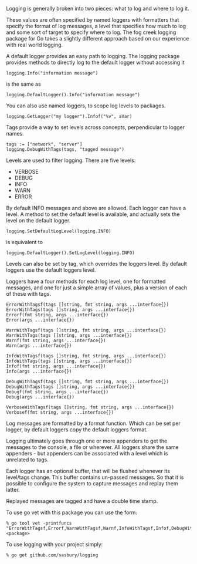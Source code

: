 Logging is generally broken into two pieces: what to log and where to log it.

These values are often specified by named loggers with formatters that specify the format of log messages,
a level that specifies how much to log and some sort of target to specify where to log. The fog creek logging package for Go takes a slightly different approach based on our experience with real world logging.

A default logger provides an easy path to logging. The logging package provides methods to directly log to the default logger without accessing it

	logging.Info("information message")

is the same as

	logging.DefaultLogger().Info("information message")

You can also use named loggers, to scope log levels to packages.

	logging.GetLogger("my logger").Infof("%v", aVar)

Tags provide a way to set levels across concepts, perpendicular to logger names.

	tags := ["network", "server"]
	logging.DebugWithTags(tags, "tagged message")

Levels are used to filter logging. There are five levels:

 * VERBOSE
 * DEBUG
 * INFO
 * WARN
 * ERROR

By default INFO messages and above are allowed. Each logger can have a level. A method to set the default level is available, and actually sets the level on the default logger.

    logging.SetDefaultLogLevel(logging.INFO)

is equivalent to

    logging.DefaultLogger().SetLogLevel(logging.INFO)

Levels can also be set by tag, which overrides the loggers level. By default loggers use the default loggers level.

Loggers have a four methods for each log level, one for formatted messages, and one for just a simple array of values, plus a version of each of these with tags.

	ErrorWithTagsf(tags []string, fmt string, args ...interface{})
	ErrorWithTags(tags []string, args ...interface{})
	Errorf(fmt string, args ...interface{})
	Error(args ...interface{})

	WarnWithTagsf(tags []string, fmt string, args ...interface{})
	WarnWithTags(tags []string, args ...interface{})
	Warnf(fmt string, args ...interface{})
	Warn(args ...interface{})

	InfoWithTagsf(tags []string, fmt string, args ...interface{})
	InfoWithTags(tags []string, args ...interface{})
	Infof(fmt string, args ...interface{})
	Info(args ...interface{})

	DebugWithTagsf(tags []string, fmt string, args ...interface{})
	DebugWithTags(tags []string, args ...interface{})
	Debugf(fmt string, args ...interface{})
	Debug(args ...interface{})

	VerboseWithTagsf(tags []string, fmt string, args ...interface{})
	Verbosef(fmt string, args ...interface{})

Log messages are formatted by a format function. Which can be set per logger, by default loggers copy the default loggers format.

Logging ultimately goes through one or more appenders to get the messages to the console, a file or wherever.
All loggers share the same appenders - but appenders can be associated with a level which is unrelated to tags.

Each logger has an optional buffer, that will be flushed whenever its level/tags change.
This buffer contains un-passed messages. So that it is possible to configure the system to capture messages and replay them latter.

Replayed messages are tagged and have a double time stamp.

To use go vet with this package you can use the form:

    % go tool vet -printfuncs "ErrorWithTagsf,Errorf,WarnWithTagsf,Warnf,InfoWithTagsf,Infof,DebugWithTagsf,Debugf" <package>

To use logging with your project simply:

    % go get github.com/sasbury/logging

